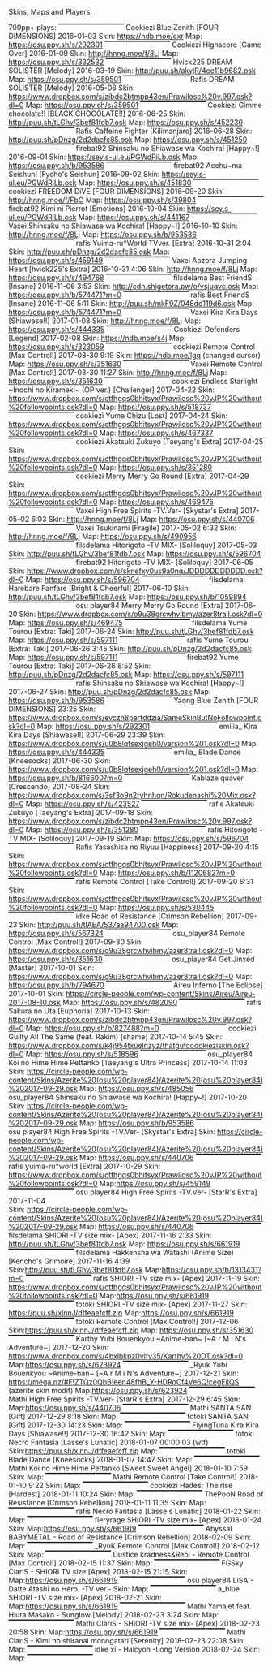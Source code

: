 Skins, Maps and Players:

700pp+ plays:
▔▔▔▔▔▔▔▔▔▔▔▔
Cookiezi	Blue Zenith [FOUR DIMENSIONS] 2016-01-03
Skin: https://ndb.moe/cxr
Map: https://osu.ppy.sh/s/292301
▔▔▔▔▔▔▔▔▔▔▔▔
Cookiezi	Highscore [Game Over] 2016-01-09
Skin: http://hnng.moe/f/8Lj
Map: https://osu.ppy.sh/s/332532
▔▔▔▔▔▔▔▔▔▔▔▔
Hvick225      DREAM SOLISTER [Melody] 2016-03-19
Skin: http://puu.sh/akyjR/4ee11b9682.osk
Map: https://osu.ppy.sh/s/359501
▔▔▔▔▔▔▔▔▔▔▔▔
Rafis	        DREAM SOLISTER [Melody] 2016-05-06
Skin: https://www.dropbox.com/s/zibdc2btmpp43en/Prawilosc%20v.997.osk?dl=0
Map: https://osu.ppy.sh/s/359501
▔▔▔▔▔▔▔▔▔▔▔▔
Cookiezi	Gimme chocolate!! [BLACK CHOCOLATE!!] 2016-06-25
Skin: http://puu.sh/tLGhv/3bef81fdb7.osk 
Map: https://osu.ppy.sh/s/452230
▔▔▔▔▔▔▔▔▔▔▔▔
Rafis	        Caffeine Fighter [Kilimanjaro] 2016-06-28
Skin: http://puu.sh/pDnzg/2d2dacfc85.osk
Map: https://osu.ppy.sh/s/451250
▔▔▔▔▔▔▔▔▔▔▔▔
firebat92	Shinsaku no Shiawase wa Kochira! [Happy~!] 2016-09-01
Skin: https://sey.s-ul.eu/PGWdRiLb.osk
Map: https://osu.ppy.sh/b/953586
▔▔▔▔▔▔▔▔▔▔▔▔
firebat92	Acchu~ma Seishun! [Fycho's Seishun] 2016-09-02
Skin: https://sey.s-ul.eu/PGWdRiLb.osk
Map: https://osu.ppy.sh/s/451830
▔▔▔▔▔▔▔▔▔▔▔▔
cookiezi	FREEDOM DiVE [FOUR DIMENSIONS] 2016-09-20
Skin: http://hnng.moe/f/FbO
Map: https://osu.ppy.sh/s/39804
▔▔▔▔▔▔▔▔▔▔▔▔
firebat92	Kimi ni Pierrot [Emotions] 2016-10-04
Skin: https://sey.s-ul.eu/PGWdRiLb.osk
Map: https://osu.ppy.sh/s/441167
▔▔▔▔▔▔▔▔▔▔▔▔
Vaxei	        Shinsaku no Shiawase wa Kochira! [Happy~!] 2016-10-10
Skin: http://hnng.moe/f/8Lj
Map: https://osu.ppy.sh/b/953586
▔▔▔▔▔▔▔▔▔▔▔▔
rafis	        Yuima-ru*World TVver. [Extra] 2016-10-31 2:04
Skin: http://puu.sh/pDnzg/2d2dacfc85.osk
Map: https://osu.ppy.sh/s/459149
▔▔▔▔▔▔▔▔▔▔▔▔
Vaxei	        Aozora Jumping Heart [hvick225's Extra] 2016-10-31 4:06
Skin: http://hnng.moe/f/8Lj
Map: https://osu.ppy.sh/s/494768
▔▔▔▔▔▔▔▔▔▔▔▔
filsdelama	Best FriendS [Insane] 2016-11-06 3:53
Skin:  http://cdn.shigetora.pw/o/vsjuqvc.osk 
Map: https://osu.ppy.sh/b/574471?m=0
▔▔▔▔▔▔▔▔▔▔▔▔
rafis	        Best FriendS [Insane] 2016-11-06 5:11
Skin: http://puu.sh/mkF9Z/048dd119d6.osk
Map: https://osu.ppy.sh/b/574471?m=0
▔▔▔▔▔▔▔▔▔▔▔▔
Vaxei	        Kira Kira Days [Shiawase!!] 2017-01-08
Skin: http://hnng.moe/f/8Lj
Map: https://osu.ppy.sh/s/444335
▔▔▔▔▔▔▔▔▔▔▔▔
Cookiezi        Defenders [Legend] 2017-02-08
Skin: https://ndb.moe/s4j
Map: https://osu.ppy.sh/s/323059
▔▔▔▔▔▔▔▔▔▔▔▔
cookiezi	Remote Control [Max Control!] 2017-03-30 9:19
Skin: https://ndb.moe/lgq (changed cursor)
Map: https://osu.ppy.sh/s/351630
▔▔▔▔▔▔▔▔▔▔▔▔
Vaxei	        Remote Control [Max Control!] 2017-03-30 11:27
Skin: http://hnng.moe/f/8Lj
Map: https://osu.ppy.sh/s/351630
▔▔▔▔▔▔▔▔▔▔▔▔
cookiezi	Endless Starlight ~Inochi no Kirameki~ (OP ver.) [Challenger] 2017-04-22
Skin: https://www.dropbox.com/s/ctfhgqs0bhitsyx/Prawilosc%20vJP%20without%20followpoints.osk?dl=0
Map: https://osu.ppy.sh/s/518737
▔▔▔▔▔▔▔▔▔▔▔▔
cookiezi	Yume Chizu [Lost] 2017-04-24
Skin: https://www.dropbox.com/s/ctfhgqs0bhitsyx/Prawilosc%20vJP%20without%20followpoints.osk?dl=0
Map: https://osu.ppy.sh/s/467337
▔▔▔▔▔▔▔▔▔▔▔▔
cookiezi	Akatsuki Zukuyo [Taeyang's Extra] 2017-04-25
Skin: https://www.dropbox.com/s/ctfhgqs0bhitsyx/Prawilosc%20vJP%20without%20followpoints.osk?dl=0
Map: https://osu.ppy.sh/s/351280
▔▔▔▔▔▔▔▔▔▔▔▔
cookiezi	Merry Merry Go Round [Extra] 2017-04-29
Skin: https://www.dropbox.com/s/ctfhgqs0bhitsyx/Prawilosc%20vJP%20without%20followpoints.osk?dl=0
Map: https://osu.ppy.sh/s/469475
▔▔▔▔▔▔▔▔▔▔▔▔
Vaxei	        High Free Spirits -TV.Ver- [Skystar's Extra] 2017-05-02 6:03
Skin: http://hnng.moe/f/8Lj
Map: https://osu.ppy.sh/s/440706
▔▔▔▔▔▔▔▔▔▔▔▔
Vaxei	        Tsukinami [Fragile] 2017-05-02 6:32
Skin: http://hnng.moe/f/8Lj
Map: https://osu.ppy.sh/s/490956
▔▔▔▔▔▔▔▔▔▔▔▔
filsdelama	Hitorigoto -TV MIX- [Soliloquy] 2017-05-03
Skin: http://puu.sh/tLGhv/3bef81fdb7.osk
Map: https://osu.ppy.sh/s/596704
▔▔▔▔▔▔▔▔▔▔▔▔
firebat92	Hitorigoto -TV MIX- [Soliloquy] 2017-06-05
Skin: https://www.dropbox.com/s/sknefxy0us9a0nq/JDDDDDDDDDDD.osk?dl=0
Map: https://osu.ppy.sh/s/596704
▔▔▔▔▔▔▔▔▔▔▔▔
filsdelama	Harebare Fanfare [Bright & Cheerful] 2017-06-10
Skin: http://puu.sh/tLGhv/3bef81fdb7.osk
Map: https://osu.ppy.sh/b/1059894
▔▔▔▔▔▔▔▔▔▔▔▔
osu player84	Merry Merry Go Round [Extra] 2017-06-20
Skin: https://www.dropbox.com/s/o9u38grcwhvibmy/azer8trail.osk?dl=0
Map: https://osu.ppy.sh/s/469475
▔▔▔▔▔▔▔▔▔▔▔▔
filsdelama	Yume Tourou [Extra: Taki] 2017-06-24
Skin: http://puu.sh/tLGhv/3bef81fdb7.osk
Map: https://osu.ppy.sh/s/597111
▔▔▔▔▔▔▔▔▔▔▔▔
rafis	        Yume Tourou [Extra: Taki] 2017-06-26 3:45
Skin: http://puu.sh/pDnzg/2d2dacfc85.osk
Map: https://osu.ppy.sh/s/597111
▔▔▔▔▔▔▔▔▔▔▔▔
firebat92	Yume Tourou [Extra: Taki] 2017-06-26 8:52
Skin: http://puu.sh/pDnzg/2d2dacfc85.osk
Map: https://osu.ppy.sh/s/597111
▔▔▔▔▔▔▔▔▔▔▔▔
rafis	        Shinsaku no Shiawase wa Kochira! [Happy~!] 2017-06-27
Skin: http://puu.sh/pDnzg/2d2dacfc85.osk
Map: https://osu.ppy.sh/b/953586
▔▔▔▔▔▔▔▔▔▔▔▔
Yaong	        Blue Zenith [FOUR DIMENSIONS] 23:25
Skin: https://www.dropbox.com/s/evczh8perfddzia/SameSkinButNoFollowpoint.osk?dl=0
Map: https://osu.ppy.sh/s/292301
▔▔▔▔▔▔▔▔▔▔▔▔
emilia_	        Kira Kira Days [Shiawase!!] 2017-06-29 23:39
Skin: https://www.dropbox.com/s/u0b8lqfsexjgeh0/version%201.osk?dl=0
Map: https://osu.ppy.sh/s/444335
▔▔▔▔▔▔▔▔▔▔▔▔
emilia_	        Blade Dance [Kneesocks] 2017-06-30
Skin: https://www.dropbox.com/s/u0b8lqfsexjgeh0/version%201.osk?dl=0
Map: https://osu.ppy.sh/b/816600?m=0
▔▔▔▔▔▔▔▔▔▔▔▔
Kablaze	        quaver [Crescendo] 2017-08-24
Skin: https://www.dropbox.com/s/3sf3o9n2ryhnhqn/Rokudenashi%20Mix.osk?dl=0
Map: https://osu.ppy.sh/s/423527
▔▔▔▔▔▔▔▔▔▔▔▔
rafis	        Akatsuki Zukuyo [Taeyang's Extra] 2017-09-18
Skin: https://www.dropbox.com/s/zibdc2btmpp43en/Prawilosc%20v.997.osk?dl=0
Map: https://osu.ppy.sh/s/351280
▔▔▔▔▔▔▔▔▔▔▔▔
rafis	        Hitorigoto -TV MIX- [Soliloquy]	2017-09-19
Skin:
Map: https://osu.ppy.sh/s/596704
▔▔▔▔▔▔▔▔▔▔▔▔
Rafis           Yasashisa no Riyuu [Happiness] 2017-09-20 4:15
Skin: https://www.dropbox.com/s/ctfhgqs0bhitsyx/Prawilosc%20vJP%20without%20followpoints.osk?dl=0
Map: https://osu.ppy.sh/b/1120682?m=0
▔▔▔▔▔▔▔▔▔▔▔▔
rafis	        Remote Control [Take Control!] 2017-09-20 6:31
Skin: https://www.dropbox.com/s/ctfhgqs0bhitsyx/Prawilosc%20vJP%20without%20followpoints.osk?dl=0
Map: https://osu.ppy.sh/s/530445
▔▔▔▔▔▔▔▔▔▔▔▔
idke	        Road of Resistance [Crimson Rebellion] 2017-09-23
Skin: http://puu.sh/tlAEA/537aa94700.osk
Map: https://osu.ppy.sh/s/567324
▔▔▔▔▔▔▔▔▔▔▔▔
osu_player84	Remote Control [Max Control!] 2017-09-30
Skin: https://www.dropbox.com/s/o9u38grcwhvibmy/azer8trail.osk?dl=0
Map: https://osu.ppy.sh/s/351630
▔▔▔▔▔▔▔▔▔▔▔▔
osu_player84	Get Jinxed [Master] 2017-10-01
Skin: https://www.dropbox.com/s/o9u38grcwhvibmy/azer8trail.osk?dl=0
Map: https://osu.ppy.sh/b/794670
▔▔▔▔▔▔▔▔▔▔▔▔
Aireu	        Inferno [The Eclipse] 2017-10-01
Skin: https://circle-people.com/wp-content/Skins/Aireu/Aireu-2017-08-10.osk
Map: https://osu.ppy.sh/s/482090
▔▔▔▔▔▔▔▔▔▔▔▔
rafis	        Sakura no Uta [Euphoria] 2017-10-13
Skin: https://www.dropbox.com/s/zibdc2btmpp43en/Prawilosc%20v.997.osk?dl=0
Map: https://osu.ppy.sh/b/827488?m=0
▔▔▔▔▔▔▔▔▔▔▔▔
cookiezi	Guilty All The Same (feat. Rakim) [shame] 2017-10-14 5:45
Skin: https://www.dropbox.com/s/k4j954txuelnzyz/thatgutcoookieziskin.osk?dl=0
Map: https://osu.ppy.sh/s/518596
▔▔▔▔▔▔▔▔▔▔▔▔
osu_player84	Koi no Hime Hime Pettanko [Taeyang's Ultra Princess] 2017-10-14 11:03
Skin: https://circle-people.com/wp-content/Skins/Azerite%20(osu%20player84)/Azerite%20(osu%20player84)%202017-09-29.osk
Map: https://osu.ppy.sh/s/485056
▔▔▔▔▔▔▔▔▔▔▔▔
osu_player84	Shinsaku no Shiawase wa Kochira! [Happy~!] 2017-10-20
Skin: https://circle-people.com/wp-content/Skins/Azerite%20(osu%20player84)/Azerite%20(osu%20player84)%202017-09-29.osk
Map: https://osu.ppy.sh/b/953586
▔▔▔▔▔▔▔▔▔▔▔▔
osu player84	High Free Spirits -TV.Ver- [Skystar's Extra]
Skin: https://circle-people.com/wp-content/Skins/Azerite%20(osu%20player84)/Azerite%20(osu%20player84)%202017-09-29.osk
Map: https://osu.ppy.sh/s/440706
▔▔▔▔▔▔▔▔▔▔▔▔
rafis	        yuima-ru*world [Extra] 2017-10-29
Skin: https://www.dropbox.com/s/ctfhgqs0bhitsyx/Prawilosc%20vJP%20without%20followpoints.osk?dl=0
Map:https://osu.ppy.sh/s/459149
▔▔▔▔▔▔▔▔▔▔▔▔
osu player84	High Free Spirits -TV.Ver- [StarR's Extra]  2017-11-04    
Skin: https://circle-people.com/wp-content/Skins/Azerite%20(osu%20player84)/Azerite%20(osu%20player84)%202017-09-29.osk
Map: https://osu.ppy.sh/s/440706
▔▔▔▔▔▔▔▔▔▔▔▔
filsdelama	SHIORI -TV size mix- [Apex] 2017-11-16 2:33 
Skin: http://puu.sh/tLGhv/3bef81fdb7.osk
Map: https://osu.ppy.sh/s/661919
▔▔▔▔▔▔▔▔▔▔▔▔
filsdelama	Hakkensha wa Watashi (Anime Size) [Kencho's Grimoire] 2017-11-16 4:39
Skin:http://puu.sh/tLGhv/3bef81fdb7.osk
Map:https://osu.ppy.sh/b/1313431?m=0
▔▔▔▔▔▔▔▔▔▔▔▔
rafis	        SHIORI -TV size mix- [Apex] 2017-11-19
Skin: https://www.dropbox.com/s/ctfhgqs0bhitsyx/Prawilosc%20vJP%20without%20followpoints.osk?dl=0
Map:https://osu.ppy.sh/s/661919
▔▔▔▔▔▔▔▔▔▔▔▔
totoki	        SHIORI -TV size mix- [Apex] 2017-11-27
Skin: https://puu.sh/xlnnJ/dffeaefcff.zip
Map:https://osu.ppy.sh/s/661919
▔▔▔▔▔▔▔▔▔▔▔▔
totoki      Remote Control [Max Control!] 2017-12-06
Skin:https://puu.sh/xlnnJ/dffeaefcff.zip
Map: https://osu.ppy.sh/s/351630
▔▔▔▔▔▔▔▔▔▔▔▔
Karthy	        Yubi Bouenkyou ~Anime-ban~ [~A r M i N's Adventure~] 2017-12-20
Skin: https://www.dropbox.com/s/4bxlbkpz0vlfy35/Karthy%20DT.osk?dl=0
Map:https://osu.ppy.sh/s/623924
▔▔▔▔▔▔▔▔▔▔▔▔
_Ryuk           Yubi Bouenkyou ~Anime-ban~ [~A r M i N's Adventure~] 2017-12-21
Skin: https://mega.nz/#F!ZTQz0QbB!een48fhB_Y-HDRoCf4Ve6Q!cegFiIQS (azerite skin modif)
Map:https://osu.ppy.sh/s/623924
▔▔▔▔▔▔▔▔▔▔▔▔
Mathi	        High Free Spirits -TV.Ver- [StarR's Extra] 2017-12-29 6:45
Skin: 
Map:https://osu.ppy.sh/s/440706
▔▔▔▔▔▔▔▔▔▔▔▔
Mathi	        SANTA SAN [Gift] 2017-12-29 8:18
Skin:
Map:
▔▔▔▔▔▔▔▔▔▔▔▔
totoki	        SANTA SAN [Gift] 2017-12-30 14:23
Skin:
Map:
▔▔▔▔▔▔▔▔▔▔▔▔
FlyingTuna	Kira Kira Days [Shiawase!!] 2017-12-30 16:42
Skin:
Map:
▔▔▔▔▔▔▔▔▔▔▔▔
totoki	        Necro Fantasia [Lasse's Lunatic] 2018-01-07 00:00:03 (wtf)
Skin:https://puu.sh/xlnnJ/dffeaefcff.zip
Map:
▔▔▔▔▔▔▔▔▔▔▔▔
totoki	        Blade Dance [Kneesocks] 2018-01-07 14:47
Skin:
Map:
▔▔▔▔▔▔▔▔▔▔▔▔
Mathi           Koi no Hime Hime Pettanko [Sweet Sweet Angel] 2018-01-10 7:59
Skin:
Map:
▔▔▔▔▔▔▔▔▔▔▔▔
Mathi	        Remote Control [Take Control!] 2018-01-10 9:22
Skin:
Map:
▔▔▔▔▔▔▔▔▔▔▔▔
cookiezi	Hades: The rise [Hardest] 2018-01-11 10:24
Skin:
Map:
▔▔▔▔▔▔▔▔▔▔▔▔
ThePooN	        Road of Resistance [Crimson Rebellion] 2018-01-11 11:35
Skin:
Map:
▔▔▔▔▔▔▔▔▔▔▔▔
rafis	        Necro Fantasia [Lasse's Lunatic] 2018-01-22 
Skin:
Map:
▔▔▔▔▔▔▔▔▔▔▔▔
fieryrage	SHIORI -TV size mix- [Apex] 2018-01-24
Skin:
Map:https://osu.ppy.sh/s/661919
▔▔▔▔▔▔▔▔▔▔▔▔
Abyssal         BABYMETAL - Road of Resistance [Crimson Rebellion] 2018-02-09
Skin:
Map:
▔▔▔▔▔▔▔▔▔▔▔▔
_RyuK	        Remote Control [Max Control!] 2018-02-12
Skin:
Map:
▔▔▔▔▔▔▔▔▔▔▔▔
Dustice         kradness&Reol - Remote Control [Max Control!] 2018-02-15 11:37
Skin:
Map:
▔▔▔▔▔▔▔▔▔▔▔▔
FGSky           ClariS - SHIORI TV size [Apex] 2018-02-15 21:15
Skin:
Map:https://osu.ppy.sh/s/661919
▔▔▔▔▔▔▔▔▔▔▔▔
osu player84    LiSA - Datte Atashi no Hero. -TV ver.-
Skin:
Map:
▔▔▔▔▔▔▔▔▔▔▔▔
a_blue          SHIORI -TV size mix- [Apex] 2018-02-21
Skin:
Map:https://osu.ppy.sh/s/661919
▔▔▔▔▔▔▔▔▔▔▔▔
Mathi           Yamajet feat. Hiura Masako - Sunglow [Melody] 2018-02-23 3:24
Skin:
Map:
▔▔▔▔▔▔▔▔▔▔▔▔
Mathi           ClariS - SHIORI -TV size mix- [Apex] 2018-02-23 20:58
Skin:
Map:https://osu.ppy.sh/s/661919
▔▔▔▔▔▔▔▔▔▔▔▔
Mathi           ClariS - Kimi no shiranai monogatari [Serenity] 2018-02-23 22:08
Skin:
Map:
▔▔▔▔▔▔▔▔▔▔▔▔
idke            xi - Halcyon -Long Version 2018-02-24
Skin:
Map:
▔▔▔▔▔▔▔▔▔▔▔▔
 


